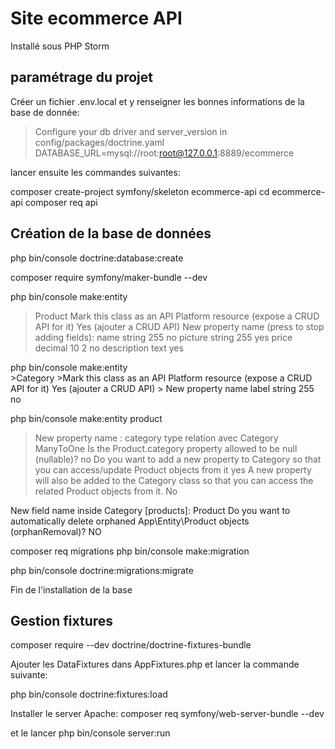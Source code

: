 # Site ecommerce API
Installé sous PHP Storm

## paramétrage du projet
Créer un fichier .env.local et y renseigner les bonnes informations
de la base de donnée:
> Configure your db driver and server_version in config/packages/doctrine.yaml
  DATABASE_URL=mysql://root:root@127.0.0.1:8889/ecommerce

lancer ensuite les commandes suivantes:

composer create-project symfony/skeleton ecommerce-api
cd ecommerce-api
composer req api

## Création de la base de données
php bin/console doctrine:database:create

composer require symfony/maker-bundle --dev

php bin/console make:entity
 >Product
 >Mark this class as an API Platform resource (expose a CRUD API for it) 
    Yes (ajouter a CRUD API)
 >New property name (press <return> to stop adding fields):
    name string 255 no
    picture string 255 yes
    price decimal 10 2 no
    description text yes
    
php bin/console make:entity    
    >Category
     >Mark this class as an API Platform resource (expose a CRUD API for it) 
        Yes (ajouter a CRUD API)
    > New property name  label
    string 255 no
    
php bin/console make:entity 
    product
   >New property name : category
   type relation avec Category ManyToOne
   Is the Product.category property allowed to be null (nullable)? no
    Do you want to add a new property to Category so that you can access/update Product objects from it yes
    A new property will also be added to the Category class so that you can access the related Product objects from it. No

New field name inside Category [products]: Product
Do you want to automatically delete orphaned App\Entity\Product objects (orphanRemoval)? NO

composer req migrations
php bin/console make:migration

php bin/console doctrine:migrations:migrate

Fin de l'installation de la base

## Gestion fixtures
composer require --dev doctrine/doctrine-fixtures-bundle

Ajouter les DataFixtures dans AppFixtures.php
et lancer la commande suivante:

php bin/console doctrine:fixtures:load

Installer le server Apache:
composer req symfony/web-server-bundle --dev

et le lancer
php bin/console server:run


